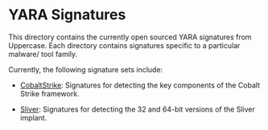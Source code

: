 # YARA Signatures

This directory contains the currently open sourced YARA signatures from
Uppercase. Each directory contains signatures specific to a particular malware/
tool family. 

Currently, the following signature sets include:

- [CobaltStrike](CobaltStrike): Signatures for detecting the key components of the Cobalt Strike
framework.

- [Sliver](Sliver): Signatures for detecting the 32 and 64-bit versions of the Sliver
implant.


